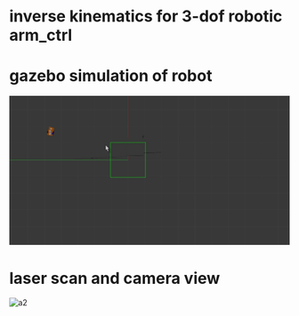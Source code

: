# inverse kinematics for 3-dof robotic arm_ctrl
# gazebo simulation of robot
![a1](gif/gazebo.gif)
# laser scan and camera view
![a2](gif/rviz.gif)
